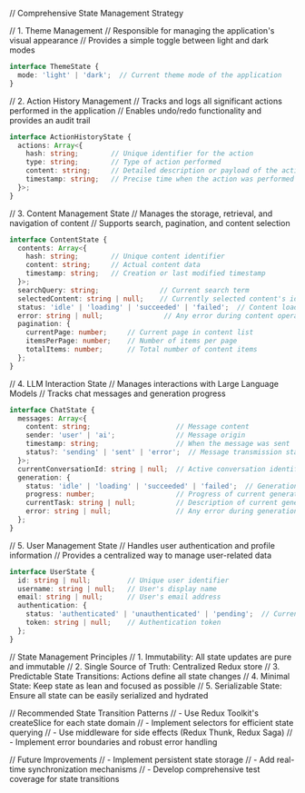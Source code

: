 // Comprehensive State Management Strategy

// 1. Theme Management
// Responsible for managing the application's visual appearance
// Provides a simple toggle between light and dark modes
```typescript
interface ThemeState {
  mode: 'light' | 'dark';  // Current theme mode of the application
}
```

// 2. Action History Management
// Tracks and logs all significant actions performed in the application
// Enables undo/redo functionality and provides an audit trail
```typescript
interface ActionHistoryState {
  actions: Array<{
    hash: string;        // Unique identifier for the action
    type: string;        // Type of action performed
    content: string;     // Detailed description or payload of the action
    timestamp: string;   // Precise time when the action was performed
  }>;
}
```

// 3. Content Management State
// Manages the storage, retrieval, and navigation of content
// Supports search, pagination, and content selection
```typescript
interface ContentState {
  contents: Array<{
    hash: string;        // Unique content identifier
    content: string;     // Actual content data
    timestamp: string;   // Creation or last modified timestamp
  }>;
  searchQuery: string;               // Current search term
  selectedContent: string | null;    // Currently selected content's identifier
  status: 'idle' | 'loading' | 'succeeded' | 'failed';  // Content loading state
  error: string | null;               // Any error during content operations
  pagination: {
    currentPage: number;     // Current page in content list
    itemsPerPage: number;    // Number of items per page
    totalItems: number;      // Total number of content items
  };
}
```

// 4. LLM Interaction State
// Manages interactions with Large Language Models
// Tracks chat messages and generation progress
```typescript
interface ChatState {
  messages: Array<{
    content: string;                     // Message content
    sender: 'user' | 'ai';               // Message origin
    timestamp: string;                   // When the message was sent
    status?: 'sending' | 'sent' | 'error';  // Message transmission status
  }>;
  currentConversationId: string | null;  // Active conversation identifier
  generation: {
    status: 'idle' | 'loading' | 'succeeded' | 'failed';  // Generation process state
    progress: number;                    // Progress of current generation
    currentTask: string | null;          // Description of current generation task
    error: string | null;                // Any error during generation
  };
}
```

// 5. User Management State
// Handles user authentication and profile information
// Provides a centralized way to manage user-related data
```typescript
interface UserState {
  id: string | null;         // Unique user identifier
  username: string | null;   // User's display name
  email: string | null;      // User's email address
  authentication: {
    status: 'authenticated' | 'unauthenticated' | 'pending';  // Current auth state
    token: string | null;    // Authentication token
  };
}
```

// State Management Principles
// 1. Immutability: All state updates are pure and immutable
// 2. Single Source of Truth: Centralized Redux store
// 3. Predictable State Transitions: Actions define all state changes
// 4. Minimal State: Keep state as lean and focused as possible
// 5. Serializable State: Ensure all state can be easily serialized and hydrated

// Recommended State Transition Patterns
// - Use Redux Toolkit's createSlice for each state domain
// - Implement selectors for efficient state querying
// - Use middleware for side effects (Redux Thunk, Redux Saga)
// - Implement error boundaries and robust error handling

// Future Improvements
// - Implement persistent state storage
// - Add real-time synchronization mechanisms
// - Develop comprehensive test coverage for state transitions